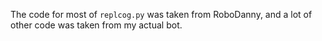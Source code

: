 The code for most of `replcog.py` was taken from RoboDanny, and a lot of other code was taken from my actual bot.
